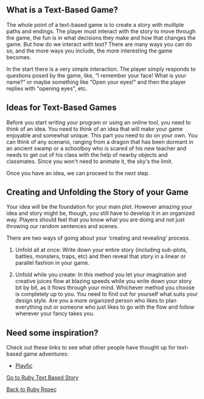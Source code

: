 
## What is a Text-Based Game?

The whole point of a text-based game is to create a story with mulitple paths and endings. The player must interact with the story to move through the game, the fun is in what decisions they make and how that changes the game. But how do we interact with text? There are many ways you can do so, and the more ways you include, the more interesting the game becomes.

In the start there is a very simple interaction. The player simply responds to questions posed by the game, like, “I remember your face! What is your name?” or maybe something like “Open your eyes!” and then the player replies with "opening eyes", etc.



## Ideas for Text-Based Games

Before you start writing your program or using an online tool, you need to think of an idea. You need to think of an idea that will make your game enjoyable and somewhat unique. This part you need to do on your own. You can think of any scenario, ranging from a dragon that has been dormant in an ancient swamp or a schoolboy who is scared of his new teacher and needs to get out of his class with the help of nearby objects and classmates. Since you won't need to animate it, the sky's the limit.

Once you have an idea, we can proceed to the next step.


## Creating and Unfolding the Story of your Game

Your idea will be the foundation for your main plot. However amazing your idea and story might be, though, you still have to develop it in an organized way. Players should feel that you know what you are doing and not just throwing our random sentences and scenes.

There are two ways of going about your ‘creating and revealing’ process.

1. Unfold all at once:
Write down your entire story (including sub-plots, battles, monsters, traps, etc) and then reveal that story in a linear or parallel fashion in your game.

2. Unfold while you create:
In this method you let your imagination and creative juices flow at blazing speeds while you write down your story bit by bit, as it flows through your mind.
Whichever method you choose is completely up to you. You need to find out for yourself what suits your design style. Are you a more organized person who likes to plan everything out or someone who just likes to go with the flow and follow wherever your fancy takes you.

## Need some inspiration?

Check out these links to see what other people have thought up for text-based game adventures:

- <a href="http://playfic.com/explore/popular">Playfic</a>

[Go to Ruby Text Based Story](./08rb_textbased_story.md)


[Back to Ruby Rspec](./06rb_testing.md)